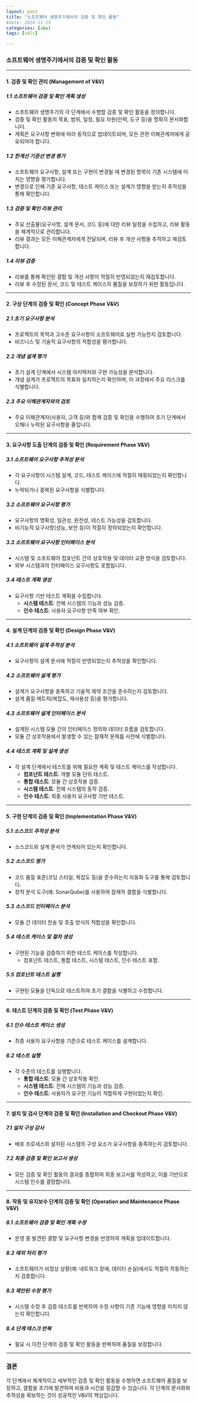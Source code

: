 ```yaml
---
layout: post
title: "소프트웨어 생명주기에서의 검증 및 확인 활동"
#date: 2024-11-23
categories: [v&v]
tags: [sdlc]

---
```

### 소프트웨어 생명주기에서의 검증 및 확인 활동

---

#### **1. 검증 및 확인 관리 (Management of V&V)**

##### **1.1 소프트웨어 검증 및 확인 계획 생성**
- 소프트웨어 생명주기의 각 단계에서 수행할 검증 및 확인 활동을 정의합니다. 
- 검증 및 확인 활동의 목표, 범위, 일정, 필요 자원(인력, 도구 등)을 명확히 문서화합니다.
- 계획은 요구사항 변화에 따라 동적으로 업데이트되며, 모든 관련 이해관계자에게 공유되어야 합니다.

##### **1.2 한계선 기준선 변경 평가**
- 소프트웨어 요구사항, 설계 또는 구현이 변경될 때 변경된 항목이 기존 시스템에 미치는 영향을 평가합니다.
- 변경으로 인해 기존 요구사항, 테스트 케이스 또는 설계가 영향을 받는지 추적성을 통해 확인합니다.

##### **1.3 검증 및 확인 리뷰 관리**
- 주요 산출물(요구사항, 설계 문서, 코드 등)에 대한 리뷰 일정을 수립하고, 리뷰 활동을 체계적으로 관리합니다.
- 리뷰 결과는 모든 이해관계자에게 전달되며, 리뷰 후 개선 사항을 추적하고 재검토합니다.

##### **1.4 리뷰 검증**
- 리뷰를 통해 확인된 결함 및 개선 사항이 적절히 반영되었는지 재검토합니다.
- 리뷰 후 수정된 문서, 코드 및 테스트 케이스의 품질을 보장하기 위한 활동입니다.

---

#### **2. 구상 단계의 검증 및 확인 (Concept Phase V&V)**

##### **2.1 초기 요구사항 분석**
- 프로젝트의 목적과 고수준 요구사항이 소프트웨어로 실현 가능한지 검토합니다.
- 비즈니스 및 기술적 요구사항의 적합성을 평가합니다.

##### **2.2 개념 설계 평가**
- 초기 설계 단계에서 시스템 아키텍처와 구현 가능성을 분석합니다.
- 개념 설계가 프로젝트의 목표와 일치하는지 확인하며, 이 과정에서 주요 리스크를 식별합니다.

##### **2.3 주요 이해관계자와의 검토**
- 주요 이해관계자(사용자, 고객 등)와 함께 검증 및 확인을 수행하여 초기 단계에서 오해나 누락된 요구사항을 줄입니다.

---

#### **3. 요구사항 도출 단계의 검증 및 확인 (Requirement Phase V&V)**

##### **3.1 소프트웨어 요구사항 추적성 분석**
- 각 요구사항이 시스템 설계, 코드, 테스트 케이스에 적절히 매핑되었는지 확인합니다.
- 누락되거나 중복된 요구사항을 식별합니다.

##### **3.2 소프트웨어 요구사항 평가**
- 요구사항의 명확성, 일관성, 완전성, 테스트 가능성을 검토합니다.
- 비기능적 요구사항(성능, 보안 등)이 적절히 정의되었는지 확인합니다.

##### **3.3 소프트웨어 요구사항 인터페이스 분석**
- 시스템 및 소프트웨어 컴포넌트 간의 상호작용 및 데이터 교환 방식을 검토합니다.
- 외부 시스템과의 인터페이스 요구사항도 포함됩니다.

##### **3.4 테스트 계획 생성**
- 요구사항 기반 테스트 계획을 수립합니다.
  - **시스템 테스트**: 전체 시스템의 기능과 성능 검증.
  - **인수 테스트**: 사용자 요구사항 만족 여부 확인.

---

#### **4. 설계 단계의 검증 및 확인 (Design Phase V&V)**

##### **4.1 소프트웨어 설계 추적성 분석**
- 요구사항이 설계 문서에 적절히 반영되었는지 추적성을 확인합니다.

##### **4.2 소프트웨어 설계 평가**
- 설계가 요구사항을 충족하고 기술적 제약 조건을 준수하는지 검토합니다.
- 설계 품질 메트릭(복잡도, 재사용성 등)을 평가합니다.

##### **4.3 소프트웨어 설계 인터페이스 분석**
- 설계된 시스템 모듈 간의 인터페이스 정의와 데이터 흐름을 검토합니다.
- 모듈 간 상호작용에서 발생할 수 있는 잠재적 문제를 사전에 식별합니다.

##### **4.4 테스트 계획 및 설계 생성**
- 각 설계 단계에서 테스트를 위해 필요한 계획 및 테스트 케이스를 작성합니다.
  - **컴포넌트 테스트**: 개별 모듈 단위 테스트.
  - **통합 테스트**: 모듈 간 상호작용 검증.
  - **시스템 테스트**: 전체 시스템의 동작 검증.
  - **인수 테스트**: 최종 사용자 요구사항 기반 테스트.

---

#### **5. 구현 단계의 검증 및 확인 (Implementation Phase V&V)**

##### **5.1 소스코드 추적성 분석**
- 소스코드와 설계 문서가 연계되어 있는지 확인합니다.

##### **5.2 소스코드 평가**
- 코드 품질 표준(코딩 스타일, 복잡도 등)을 준수하는지 자동화 도구를 통해 검토합니다.
- 정적 분석 도구(예: SonarQube)를 사용하여 잠재적 결함을 식별합니다.

##### **5.3 소스코드 인터페이스 분석**
- 모듈 간 데이터 전송 및 호출 방식의 적합성을 확인합니다.

##### **5.4 테스트 케이스 및 절차 생성**
- 구현된 기능을 검증하기 위한 테스트 케이스를 작성합니다.
  - 컴포넌트 테스트, 통합 테스트, 시스템 테스트, 인수 테스트 포함.

##### **5.5 컴포넌트 테스트 실행**
- 구현된 모듈을 단독으로 테스트하여 초기 결함을 식별하고 수정합니다.

---

#### **6. 테스트 단계의 검증 및 확인 (Test Phase V&V)**

##### **6.1 인수 테스트 케이스 생성**
- 최종 사용자 요구사항을 기준으로 테스트 케이스를 설계합니다.

##### **6.2 테스트 실행**
- 각 수준의 테스트를 실행합니다.
  - **통합 테스트**: 모듈 간 상호작용 확인.
  - **시스템 테스트**: 전체 시스템의 기능과 성능 검증.
  - **인수 테스트**: 사용자가 요구한 기능이 적합하게 구현되었는지 확인.

---

#### **7. 설치 및 검사 단계의 검증 및 확인 (Installation and Checkout Phase V&V)**

##### **7.1 설치 구성 감사**
- 배포 프로세스와 설치된 시스템의 구성 요소가 요구사항을 충족하는지 검토합니다.

##### **7.2 최종 검증 및 확인 보고서 생성**
- 모든 검증 및 확인 활동의 결과를 종합하여 최종 보고서를 작성하고, 이를 기반으로 시스템 인수를 결정합니다.

---

#### **8. 작동 및 유지보수 단계의 검증 및 확인 (Operation and Maintenance Phase V&V)**

##### **8.1 소프트웨어 검증 및 확인 계획 수정**
- 운영 중 발견된 결함 및 요구사항 변경을 반영하여 계획을 업데이트합니다.

##### **8.2 예외 처리 평가**
- 소프트웨어가 비정상 상황(예: 네트워크 장애, 데이터 손실)에서도 적절히 작동하는지 검증합니다.

##### **8.3 제안된 수정 평가**
- 시스템 수정 후 검증 테스트를 반복하여 수정 사항이 기존 기능에 영향을 미치지 않는지 확인합니다.

##### **8.4 단계 태스크 반복**
- 필요 시 이전 단계의 검증 및 확인 활동을 반복하여 품질을 보장합니다.

---

### 결론
각 단계에서 체계적이고 세부적인 검증 및 확인 활동을 수행하면 소프트웨어 품질을 보장하고, 결함을 조기에 발견하여 비용과 시간을 절감할 수 있습니다. 각 단계의 문서화와 추적성을 확보하는 것이 성공적인 V&V의 핵심입니다.
